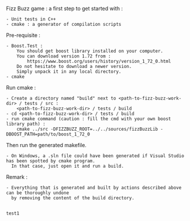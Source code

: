 Fizz Buzz game :
	a first step to get started with :
	
	- Unit tests in C++
	- cmake : a generator of compilation scripts


Pre-requisite :

	- Boost.Test :
		You should get boost library installed on your computer.
		You can download version 1.72 from :
			https://www.boost.org/users/history/version_1_72_0.html
		Do not hesitate to download a newer version.
		Simply unpack it in any local directory.
	- cmake
	
Run cmake :

	- Create a directory named "build" next to <path-to-fizz-buzz-work-dir> / tests / src :
		<path-to-fizz-buzz-work-dir> / tests / build
	- cd <path-to-fizz-buzz-work-dir> / tests / build
	- run cmake command (caution : fill the cmd with your own boost library path) :
		cmake ../src -DFIZZBUZZ_ROOT=../../sources/fizzBuzzLib -DBOOST_PATH=path/to/boost_1_72_0

Then run the generated makefile.

	- On Windows, a .sln file could have been generated if Visual Studio has been spotted by cmake program.
	  In that case, just open it and run a build.

Remark :

	- Everything that is generated and built by actions described above can be thoroughly undone
	  by removing the content of the build directory.
		
		
	test1
